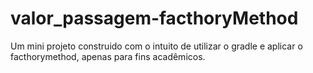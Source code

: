 # valor_passagem-facthoryMethod

Um mini projeto construido com o intuito de utilizar o gradle e aplicar o facthorymethod, apenas para fins acadêmicos.

